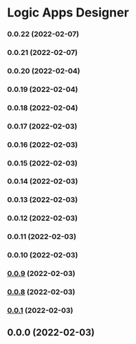 # Logic Apps Designer

### 0.0.22 (2022-02-07)

### 0.0.21 (2022-02-07)

### 0.0.20 (2022-02-04)

### 0.0.19 (2022-02-04)

### 0.0.18 (2022-02-04)

### 0.0.17 (2022-02-03)

### 0.0.16 (2022-02-03)

### 0.0.15 (2022-02-03)

### 0.0.14 (2022-02-03)

### 0.0.13 (2022-02-03)

### 0.0.12 (2022-02-03)

### 0.0.11 (2022-02-03)

### 0.0.10 (2022-02-03)

### [0.0.9](https://github.com/Azure/logic_apps_designer/compare/v0.0.8...v0.0.9) (2022-02-03)

### [0.0.8](https://github.com/Azure/logic_apps_designer/compare/v0.0.1...v0.0.8) (2022-02-03)

### [0.0.1](https://github.com/Azure/logic_apps_designer/compare/v0.0.0...v0.0.1) (2022-02-03)

## 0.0.0 (2022-02-03)
